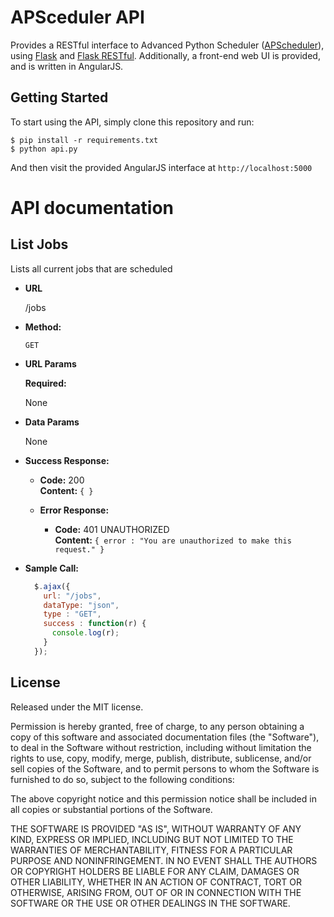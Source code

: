# APSceduler API

Provides a RESTful interface to Advanced Python Scheduler ([APScheduler]), using [Flask] and [Flask RESTful].  Additionally, a front-end web UI is provided, and is written in AngularJS.

[APScheduler]: http://apscheduler.readthedocs.org
[Flask]: http://flask.pocoo.org/
[Flask Restful]: http://flask-restful-cn.readthedocs.org/en/0.3.4/

## Getting Started
To start using the API, simply clone this repository and run:

    $ pip install -r requirements.txt
    $ python api.py

And then visit the provided AngularJS interface at `http://localhost:5000`

# API documentation

**List Jobs**
----
  Lists all current jobs that are scheduled

* **URL**

    /jobs

* **Method:**

    `GET`

* **URL Params**

  **Required:**

    None

* **Data Params**

    None


* **Success Response:**

    * **Code:** 200<br/>
      **Content:** `{ }`


  * **Error Response:**

    * **Code:** 401 UNAUTHORIZED <br />
      **Content:** `{ error : "You are unauthorized to make this request." }`

* **Sample Call:**

  ```javascript
    $.ajax({
      url: "/jobs",
      dataType: "json",
      type : "GET",
      success : function(r) {
        console.log(r);
      }
    });
  ```

## License

Released under the MIT license.

Permission is hereby granted, free of charge, to any person obtaining a copy of
this software and associated documentation files (the "Software"), to deal in
the Software without restriction, including without limitation the rights to
use, copy, modify, merge, publish, distribute, sublicense, and/or sell copies of
the Software, and to permit persons to whom the Software is furnished to do so,
subject to the following conditions:

The above copyright notice and this permission notice shall be included in all
copies or substantial portions of the Software.

THE SOFTWARE IS PROVIDED "AS IS", WITHOUT WARRANTY OF ANY KIND, EXPRESS OR
IMPLIED, INCLUDING BUT NOT LIMITED TO THE WARRANTIES OF MERCHANTABILITY, FITNESS
FOR A PARTICULAR PURPOSE AND NONINFRINGEMENT. IN NO EVENT SHALL THE AUTHORS OR
COPYRIGHT HOLDERS BE LIABLE FOR ANY CLAIM, DAMAGES OR OTHER LIABILITY, WHETHER
IN AN ACTION OF CONTRACT, TORT OR OTHERWISE, ARISING FROM, OUT OF OR IN
CONNECTION WITH THE SOFTWARE OR THE USE OR OTHER DEALINGS IN THE SOFTWARE.